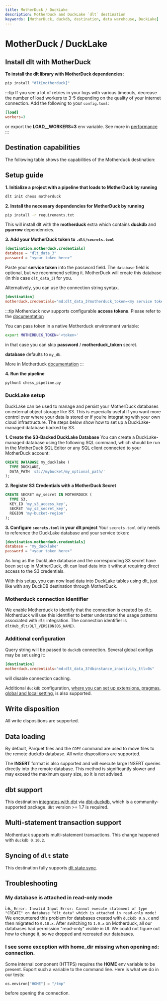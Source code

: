 ```yaml
---
title: MotherDuck / DuckLake
description: MotherDuck and DuckLake `dlt` destination
keywords: [MotherDuck, duckdb, destination, data warehouse, DuckLake]
---
```


# MotherDuck / DuckLake

## Install dlt with MotherDuck
**To install the dlt library with MotherDuck dependencies:**
```sh
pip install "dlt[motherduck]"
```

:::tip
If you see a lot of retries in your logs with various timeouts, decrease the number of load workers to 3-5 depending on the quality of your internet connection. Add the following to your `config.toml`:
```toml
[load]
workers=3
```
or export the **LOAD__WORKERS=3** env variable. See more in [performance](../../reference/performance.md)
:::


## Destination capabilities

The following table shows the capabilities of the Motherduck destination:

<!--@@@DLT_DESTINATION_CAPABILITIES motherduck-->

## Setup guide

**1. Initialize a project with a pipeline that loads to MotherDuck by running**
```sh
dlt init chess motherduck
```

**2. Install the necessary dependencies for MotherDuck by running**
```sh
pip install -r requirements.txt
```

This will install dlt with the **motherduck** extra which contains **duckdb** and **pyarrow** dependencies.

**3. Add your MotherDuck token to `.dlt/secrets.toml`**
```toml
[destination.motherduck.credentials]
database = "dlt_data_3"
password = "<your token here>"
```
Paste your **service token** into the password field. The `database` field is optional, but we recommend setting it. MotherDuck will create this database (in this case `dlt_data_3`) for you.

Alternatively, you can use the connection string syntax.
```toml
[destination]
motherduck.credentials="md:dlt_data_3?motherduck_token=<my service token>"
```

:::tip
Motherduck now supports configurable **access tokens**. Please refer to the [documentation](https://motherduck.com/docs/key-tasks/authenticating-to-motherduck/#authentication-using-an-access-token)

You can pass token in a native Motherduck environment variable:
```sh
export MOTHERDUCK_TOKEN='<token>'
```
in that case you can skip **password** / **motherduck_token** secret.

**database** defaults to `my_db`.

More in Motherduck [documentation](https://motherduck.com/docs/key-tasks/authenticating-and-connecting-to-motherduck/authenticating-to-motherduck/#storing-the-access-token-as-an-environment-variable)
:::

**4. Run the pipeline**
```sh
python3 chess_pipeline.py
```

### DuckLake setup
DuckLake can be used to manage and persist your MotherDuck databases on external object storage like S3. This is especially useful if you want more control over where your data is stored or if you’re integrating with your own cloud infrastructure.
The steps below show how to set up a DuckLake-managed database backed by S3.

**1. Create the S3-Backed DuckLake Database**
You can create a DuckLake-managed database using the following SQL command, which should be run in the MotherDuck SQL Editor or any SQL client connected to your MotherDuck account:
```sql
CREATE DATABASE my_ducklake (
  TYPE DUCKLAKE,
  DATA_PATH 's3://mybucket/my_optional_path/'
);
```

**2. Register S3 Credentials with a MotherDuck Secret**
```sql
CREATE SECRET my_secret IN MOTHERDUCK (
  TYPE S3,
  KEY_ID 'my_s3_access_key',
  SECRET 'my_s3_secret_key',
  REGION 'my-bucket-region'
);
```

**3. Configure `secrets.toml` in your dlt project**
Your `secrets.toml` only needs to reference the DuckLake database and your service token:
```toml
[destination.motherduck.credentials]
database = "my_ducklake"
password = "<your token here>"
```
As long as the DuckLake database and the corresponding S3 secret have been set up in MotherDuck, dlt can load data into it without requiring direct access to the S3 credentials.

With this setup, you can now load data into DuckLake tables using dlt, just like with any DuckDB destination through MotherDuck.

### Motherduck connection identifier
We enable Motherduck to identify that the connection is created by `dlt`. Motherduck will use this identifier to better understand the usage patterns
associated with `dlt` integration. The connection identifier is `dltHub_dlt/DLT_VERSION(OS_NAME)`.

### Additional configuration
Query string will be passed to `duckdb` connection. Several global configs may be set using it:
```toml
[destination]
motherduck.credentials="md:dlt_data_3?dbinstance_inactivity_ttl=0s"
```
will disable connection caching.

Additional `duckdb` configuration, [where you can set up extensions, pragmas, global and local setting](duckdb.md#additional-configuration), is also supported.

## Write disposition
All write dispositions are supported.

## Data loading
By default, Parquet files and the `COPY` command are used to move files to the remote duckdb database. All write dispositions are supported.

The **INSERT** format is also supported and will execute large INSERT queries directly into the remote database. This method is significantly slower and may exceed the maximum query size, so it is not advised.

## dbt support
This destination [integrates with dbt](../transformations/dbt/dbt.md) via [dbt-duckdb](https://github.com/jwills/dbt-duckdb), which is a community-supported package. `dbt` version >= 1.7 is required.

## Multi-statement transaction support
Motherduck supports multi-statement transactions. This change happened with `duckdb 0.10.2`.

## Syncing of `dlt` state
This destination fully supports [dlt state sync](../../general-usage/state#syncing-state-with-destination).

## Troubleshooting

### My database is attached in read-only mode
i.e., `Error: Invalid Input Error: Cannot execute statement of type "CREATE" on database "dlt_data" which is attached in read-only mode!`
We encountered this problem for databases created with `duckdb 0.9.x` and then migrated to `0.10.x`. After switching to `1.0.x` on Motherduck, all our databases had permission "read-only" visible in UI. We could not figure out how to change it, so we dropped and recreated our databases.

### I see some exception with home_dir missing when opening `md:` connection.
Some internal component (HTTPS) requires the **HOME** env variable to be present. Export such a variable to the command line. Here is what we do in our tests:
```py
os.environ["HOME"] = "/tmp"
```
before opening the connection.


<!--@@@DLT_TUBA motherduck-->

